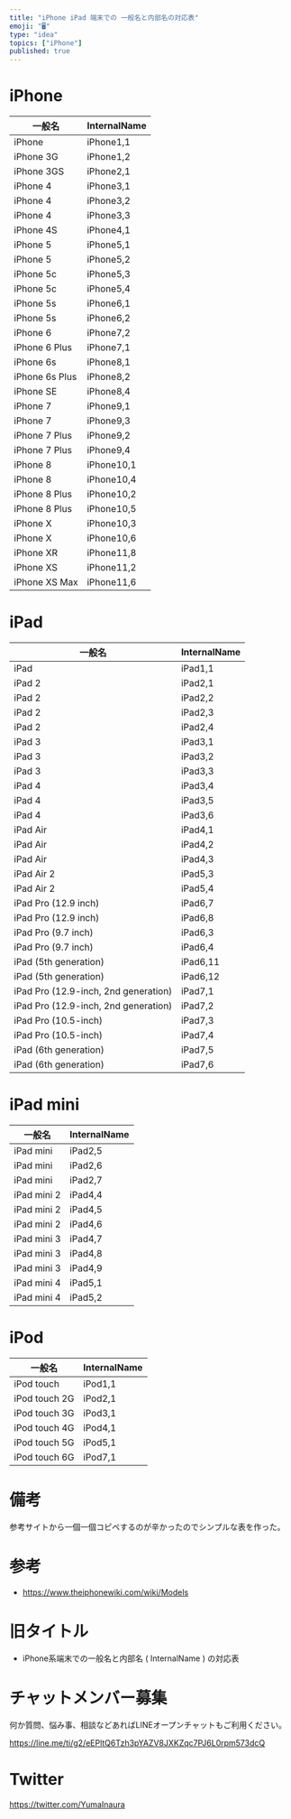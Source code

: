 ```yaml
---
title: "iPhone iPad 端末での 一般名と内部名の対応表"
emoji: "🖥"
type: "idea"
topics: ["iPhone"]
published: true
---
```


# iPhone

|一般名|InternalName|
|---|---|
|iPhone|iPhone1,1|
|iPhone 3G|iPhone1,2|
|iPhone 3GS|iPhone2,1|
|iPhone 4|iPhone3,1|
|iPhone 4|iPhone3,2|
|iPhone 4|iPhone3,3|
|iPhone 4S|iPhone4,1|
|iPhone 5|iPhone5,1|
|iPhone 5|iPhone5,2|
|iPhone 5c|iPhone5,3|
|iPhone 5c|iPhone5,4|
|iPhone 5s|iPhone6,1|
|iPhone 5s|iPhone6,2|
|iPhone 6|iPhone7,2|
|iPhone 6 Plus|iPhone7,1|
|iPhone 6s|iPhone8,1|
|iPhone 6s Plus|iPhone8,2|
|iPhone SE|iPhone8,4|
|iPhone 7|iPhone9,1|
|iPhone 7|iPhone9,3|
|iPhone 7 Plus|iPhone9,2|
|iPhone 7 Plus|iPhone9,4|
|iPhone 8|iPhone10,1|
|iPhone 8|iPhone10,4|
|iPhone 8 Plus|iPhone10,2|
|iPhone 8 Plus|iPhone10,5|
|iPhone X|iPhone10,3|
|iPhone X|iPhone10,6|
|iPhone XR|iPhone11,8|
|iPhone XS|iPhone11,2|
|iPhone XS Max|iPhone11,6|



# iPad

|一般名|InternalName|
|---|---|
|iPad|iPad1,1|
|iPad 2|iPad2,1|
|iPad 2|iPad2,2|
|iPad 2|iPad2,3|
|iPad 2|iPad2,4|
|iPad 3|iPad3,1|
|iPad 3|iPad3,2|
|iPad 3|iPad3,3|
|iPad 4|iPad3,4|
|iPad 4|iPad3,5|
|iPad 4|iPad3,6|
|iPad Air|iPad4,1|
|iPad Air|iPad4,2|
|iPad Air|iPad4,3|
|iPad Air 2|iPad5,3|
|iPad Air 2|iPad5,4|
|iPad Pro (12.9 inch)|iPad6,7|
|iPad Pro (12.9 inch)|iPad6,8|
|iPad Pro (9.7 inch)|iPad6,3|
|iPad Pro (9.7 inch)|iPad6,4|
|iPad (5th generation)|iPad6,11|
|iPad (5th generation)|iPad6,12|
|iPad Pro (12.9-inch, 2nd generation)|iPad7,1|
|iPad Pro (12.9-inch, 2nd generation)|iPad7,2|
|iPad Pro (10.5-inch)|iPad7,3|
|iPad Pro (10.5-inch)|iPad7,4|
|iPad (6th generation)|iPad7,5|
|iPad (6th generation)|iPad7,6|

# iPad mini

|一般名|InternalName|
|---|---|
|iPad mini|iPad2,5|
|iPad mini|iPad2,6|
|iPad mini|iPad2,7|
|iPad mini 2|iPad4,4|
|iPad mini 2|iPad4,5|
|iPad mini 2|iPad4,6|
|iPad mini 3|iPad4,7|
|iPad mini 3|iPad4,8|
|iPad mini 3|iPad4,9|
|iPad mini 4|iPad5,1|
|iPad mini 4|iPad5,2|

# iPod

|一般名|InternalName|
|---|---|
|iPod touch|iPod1,1|
|iPod touch 2G|iPod2,1|
|iPod touch 3G|iPod3,1|
|iPod touch 4G|iPod4,1|
|iPod touch 5G|iPod5,1|
|iPod touch 6G|iPod7,1|

# 備考

参考サイトから一個一個コピペするのが辛かったのでシンプルな表を作った。

# 参考

- https://www.theiphonewiki.com/wiki/Models


# 旧タイトル

- iPhone系端末での一般名と内部名 ( InternalName ) の対応表









<!-- Update From Qiita API -->

# チャットメンバー募集


何か質問、悩み事、相談などあればLINEオープンチャットもご利用ください。

https://line.me/ti/g2/eEPltQ6Tzh3pYAZV8JXKZqc7PJ6L0rpm573dcQ





# Twitter


https://twitter.com/YumaInaura


<!-- Update From Qiita API -->


